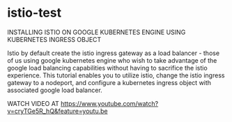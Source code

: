 # istio-test

INSTALLING ISTIO ON GOOGLE KUBERNETES ENGINE USING KUBERNETES INGRESS OBJECT

Istio by default create the istio ingress gateway as a load balancer - those of us using google kubernetes engine who wish to take advantage of the google load balancing capabilities without having to sacrifice the istio experience. This tutorial enables you to utilize istio, change the istio ingress gateway to a nodeport, and configure a kubernetes ingress object with associated google load balancer.


WATCH VIDEO AT https://www.youtube.com/watch?v=cryTGe5R_hQ&feature=youtu.be